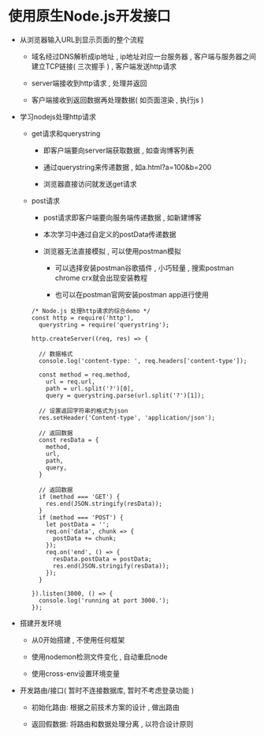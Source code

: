 # 使用原生Node.js开发接口

- 从浏览器输入URL到显示页面的整个流程

  - 域名经过DNS解析成ip地址 , ip地址对应一台服务器 , 客户端与服务器之间建立TCP链接( 三次握手 ) , 客户端发送http请求

  - server端接收到http请求 , 处理并返回

  - 客户端接收到返回数据再处理数据( 如页面渲染 , 执行js )

- 学习nodejs处理http请求

  - get请求和querystring  

    - 即客户端要向server端获取数据 , 如查询博客列表

    - 通过querystring来传递数据 , 如a.html?a=100&b=200

    - 浏览器直接访问就发送get请求

  - post请求

    - post请求即客户端要向服务端传递数据 , 如新建博客

    - 本次学习中通过自定义的postData传递数据

    - 浏览器无法直接模拟 , 可以使用postman模拟

      - 可以选择安装postman谷歌插件 , 小巧轻量 , 搜索postman chrome crx就会出现安装教程

      - 也可以在postman官网安装postman app进行使用

    ```
    /* Node.js 处理http请求的综合demo */
    const http = require('http'),
      querystring = require('querystring');

    http.createServer((req, res) => {

      // 数据格式
      console.log('content-type: ', req.headers['content-type']);

      const method = req.method,
        url = req.url,
        path = url.split('?')[0],
        query = querystring.parse(url.split('?')[1]);

      // 设置返回字符串的格式为json
      res.setHeader('Content-type', 'application/json');

      // 返回数据
      const resData = {
        method,
        url,
        path,
        query,
      }

      // 返回数据
      if (method === 'GET') {
        res.end(JSON.stringify(resData));
      }
      if (method === 'POST') {
        let postData = '';
        req.on('data', chunk => {
          postData += chunk;
        });
        req.on('end', () => {
          resData.postData = postData;
          res.end(JSON.stringify(resData));
        });
      }

    }).listen(3000, () => {
      console.log('running at port 3000.');
    });
    ```

- 搭建开发环境

  - 从0开始搭建 , 不使用任何框架

  - 使用nodemon检测文件变化 , 自动重启node

  - 使用cross-env设置环境变量

- 开发路由/接口( 暂时不连接数据库, 暂时不考虑登录功能 )

  - 初始化路由: 根据之前技术方案的设计 , 做出路由

  - 返回假数据: 将路由和数据处理分离 , 以符合设计原则
